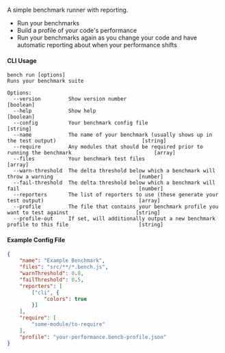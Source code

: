 
A simple benchmark runner with reporting.

- Run your benchmarks
- Build a profile of your code's performance
- Run your benchmarks again as you change your code and have automatic reporting about when your performance shifts

#### CLI Usage

```
bench run [options]
Runs your benchmark suite

Options:
  --version         Show version number                                                                        [boolean]
  --help            Show help                                                                                  [boolean]
  --config          Your benchmark config file                                                                  [string]
  --name            The name of your benchmark (usually shows up in the test output)                            [string]
  --require         Any modules that should be required prior to running the benchmark                           [array]
  --files           Your benchmark test files                                                                    [array]
  --warn-threshold  The delta threshold below which a benchmark will throw a warning                            [number]
  --fail-threshold  The delta threshold below which a benchmark will fail                                       [number]
  --reporters       The list of reporters to use (these generate your test output)                               [array]
  --profile         The file that contains your benchmark profile you want to test against                      [string]
  --profile-out     If set, will additionally output a new benchmark profile to this file                       [string]
  ```

#### Example Config File

```json
{
	"name": "Example Benchmark",
	"files": "src/**/*.bench.js",
	"warnThreshold": 0.8,
	"failThreshold": 0.5,
	"reporters": [
		["cli", {
			"colors": true
		}]
	],
	"require": [
		"some-module/to-require"
	],
	"profile": "your-performance.bench-profile.json"
}
```
